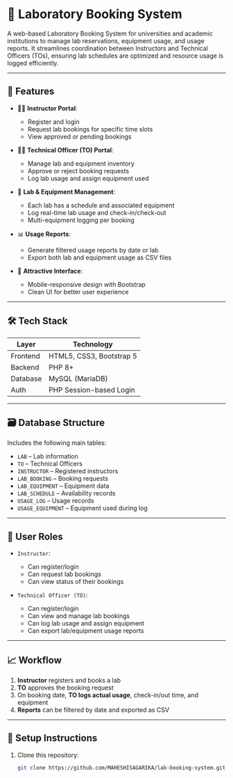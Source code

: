 # 🧪 Laboratory Booking System

A web-based Laboratory Booking System for universities and academic institutions to manage lab reservations, equipment usage, and usage reports. It streamlines coordination between Instructors and Technical Officers (TOs), ensuring lab schedules are optimized and resource usage is logged efficiently.

---

## 📌 Features

- 👩‍🏫 **Instructor Portal**:  
  - Register and login  
  - Request lab bookings for specific time slots  
  - View approved or pending bookings  

- 🧑‍🔧 **Technical Officer (TO) Portal**:  
  - Manage lab and equipment inventory  
  - Approve or reject booking requests  
  - Log lab usage and assign equipment used  

- 🧪 **Lab & Equipment Management**:  
  - Each lab has a schedule and associated equipment  
  - Log real-time lab usage and check-in/check-out  
  - Multi-equipment logging per booking  

- 📊 **Usage Reports**:  
  - Generate filtered usage reports by date or lab  
  - Export both lab and equipment usage as CSV files  

- 🎨 **Attractive Interface**:  
  - Mobile-responsive design with Bootstrap  
  - Clean UI for better user experience  

---

## 🛠 Tech Stack

| Layer       | Technology               |
|-------------|---------------------------|
| Frontend    | HTML5, CSS3, Bootstrap 5  |
| Backend     | PHP 8+                    |
| Database    | MySQL (MariaDB)           |
| Auth        | PHP Session-based Login   |

---

## 🗃️ Database Structure

Includes the following main tables:

- `LAB` – Lab information  
- `TO` – Technical Officers  
- `INSTRUCTOR` – Registered instructors  
- `LAB_BOOKING` – Booking requests  
- `LAB_EQUIPMENT` – Equipment data  
- `LAB_SCHEDULE` – Availability records  
- `USAGE_LOG` – Usage records  
- `USAGE_EQUIPMENT` – Equipment used during log

---

## 🔐 User Roles

- `Instructor`:  
  - Can register/login  
  - Can request lab bookings  
  - Can view status of their bookings

- `Technical Officer (TO)`:  
  - Can register/login  
  - Can view and manage lab bookings  
  - Can log lab usage and assign equipment  
  - Can export lab/equipment usage reports

---

## 📈 Workflow

1. **Instructor** registers and books a lab  
2. **TO** approves the booking request  
3. On booking date, **TO logs actual usage**, check-in/out time, and equipment  
4. **Reports** can be filtered by date and exported as CSV

---

## 🧰 Setup Instructions

1. Clone this repository:
   ```bash
   git clone https://github.com/MAHESHISAGARIKA/lab-booking-system.git
